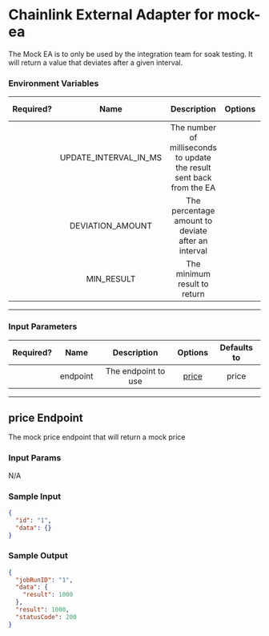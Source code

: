 # Chainlink External Adapter for mock-ea

The Mock EA is to only be used by the integration team for soak testing. It will return a value that deviates after a given interval.

### Environment Variables

| Required? |         Name          |                              Description                              | Options | Defaults to |
| :-------: | :-------------------: | :-------------------------------------------------------------------: | :-----: | :---------: |
|           | UPDATE_INTERVAL_IN_MS | The number of milliseconds to update the result sent back from the EA |         |   300000    |
|           |   DEVIATION_AMOUNT    |          The percentage amount to deviate after an interval           |         |      5      |
|           |      MIN_RESULT       |                     The minimum result to return                      |         |    1000     |

---

### Input Parameters

| Required? |   Name   |     Description     |          Options           | Defaults to |
| :-------: | :------: | :-----------------: | :------------------------: | :---------: |
|           | endpoint | The endpoint to use | [price](#mock-ea-Endpoint) |    price    |

---

## price Endpoint

The mock price endpoint that will return a mock price

### Input Params

N/A

### Sample Input

```json
{
  "id": "1",
  "data": {}
}
```

### Sample Output

```json
{
  "jobRunID": "1",
  "data": {
    "result": 1000
  },
  "result": 1000,
  "statusCode": 200
}
```
